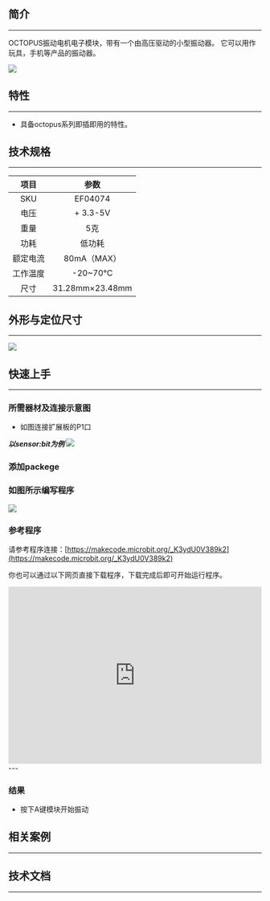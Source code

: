 ## 简介
---
OCTOPUS振动电机电子模块，带有一个由高压驱动的小型振动器。 它可以用作玩具，手机等产品的振动器。

 ![](https://i.imgur.com/d9jdEqa.jpg)

## 特性
---
- 具备octopus系列即插即用的特性。

## 技术规格
---
项目 | 参数 
:-: | :-: 
SKU|EF04074
电压|+ 3.3-5V
重量|5克
功耗|低功耗
额定电流|80mA（MAX）
工作温度|-20~70℃
尺寸|31.28mm×23.48mm

## 外形与定位尺寸
---

![](https://i.imgur.com/72WTbmL.png)

## 快速上手
---
### 所需器材及连接示意图
- 如图连接扩展板的P1口

***以sensor:bit为例***
![](https://i.imgur.com/opsGYQb.png)
### 添加packege

### 如图所示编写程序

![](https://i.imgur.com/Ga95B0U.png)

### 参考程序
请参考程序连接：[https://makecode.microbit.org/_K3ydU0V389k2](https://makecode.microbit.org/_K3ydU0V389k2)

你也可以通过以下网页直接下载程序，下载完成后即可开始运行程序。

<div style="position:relative;height:0;padding-bottom:70%;overflow:hidden;"><iframe style="position:absolute;top:0;left:0;width:100%;height:100%;" src="https://makecode.microbit.org/#pub:_K3ydU0V389k2" frameborder="0" sandbox="allow-popups allow-forms allow-scripts allow-same-origin"></iframe></div>  
---

### 结果
- 按下A键模块开始振动

## 相关案例
---

## 技术文档
---
